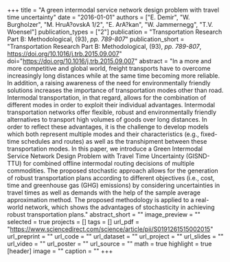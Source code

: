 +++
title = "A green intermodal service network design problem with travel time uncertainty"
date = "2016-01-01"
authors = ["E. Demir", "W. Burgholzer", "M. HruA?ovskA 1/2", "E. ArA?kan", "W. Jammernegg", "T.V. Woensel"]
publication_types = ["2"]
publication = "Transportation Research Part B: Methodological, (93), _pp. 789-807_"
publication_short = "Transportation Research Part B: Methodological, (93), _pp. 789-807_, https://doi.org/10.1016/j.trb.2015.09.007"
doi="https://doi.org/10.1016/j.trb.2015.09.007"
abstract = "In a more and more competitive and global world, freight transports have to overcome increasingly long distances while at the same time becoming more reliable. In addition, a raising awareness of the need for environmentally friendly solutions increases the importance of transportation modes other than road. Intermodal transportation, in that regard, allows for the combination of different modes in order to exploit their individual advantages. Intermodal transportation networks offer flexible, robust and environmentally friendly alternatives to transport high volumes of goods over long distances. In order to reflect these advantages, it is the challenge to develop models which both represent multiple modes and their characteristics (e.g., fixed-time schedules and routes) as well as the transhipment between these transportation modes. In this paper, we introduce a Green Intermodal Service Network Design Problem with Travel Time Uncertainty (GISND-TTU) for combined offline intermodal routing decisions of multiple commodities. The proposed stochastic approach allows for the generation of robust transportation plans according to different objectives (i.e., cost, time and greenhouse gas (GHG) emissions) by considering uncertainties in travel times as well as demands with the help of the sample average approximation method. The proposed methodology is applied to a real-world network, which shows the advantages of stochasticity in achieving robust transportation plans."
abstract_short = ""
image_preview = ""
selected = true
projects = []
tags = []
url_pdf = "https://www.sciencedirect.com/science/article/pii/S0191261515002015"
url_preprint = ""
url_code = ""
url_dataset = ""
url_project = ""
url_slides = ""
url_video = ""
url_poster = ""
url_source = ""
math = true
highlight = true
[header]
image = ""
caption = ""
+++
